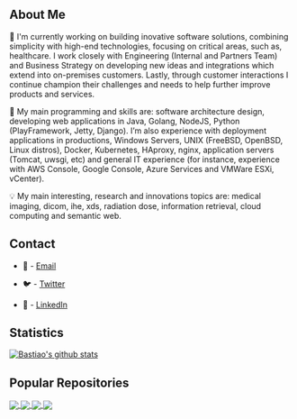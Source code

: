 ## About Me

🔭 I'm currently working on building inovative software solutions, combining simplicity with high-end technologies, focusing on critical areas, such as, healthcare. I work closely with Engineering (Internal and Partners Team) and Business Strategy on developing new ideas and integrations which extend into on-premises customers. Lastly, through customer interactions I continue champion their challenges and needs to help further improve products and services.

📰 My main programming and skills are: software architecture design, developing web applications in Java, Golang, NodeJS, Python (PlayFramework, Jetty, Django). I’m also experience with deployment applications in productions, Windows Servers, UNIX (FreeBSD, OpenBSD, Linux distros), Docker, Kubernetes, HAproxy, nginx, application servers (Tomcat, uwsgi, etc) and general IT experience (for instance, experience with AWS Console, Google Console, Azure Services and VMWare ESXi, vCenter).

💡 My main interesting, research and innovations topics are: medical imaging, dicom, ihe, xds, radiation dose, information retrieval, cloud computing and semantic web.

## Contact

* 📧 - [Email](mailto:luis.kop@gmail.com)

* 🐦 - [Twitter](https://twitter.com/luisbastiao)

* 🔗 - [LinkedIn](https://www.linkedin.com/in/bastiao/)

## Statistics
<!-- Thanks to https://github.com/anuraghazra/github-readme-stats -->

<!-- Top Language Dashboard -->
<!--
<a href="https://github.com/bastiao">
<img align="center" src="https://github-readme-stats.vercel.app/api/top-langs/?username=bastiao&theme=vue" />
</a>-->

<!-- Stats Dashboard -->
<a href="https://github.com/bastiao">
<img align="center" src="https://github-readme-stats.vercel.app/api?username=bastiao&show_icons=true&theme=vue&line_height=27" alt="Bastiao's github stats" />
</a>




## Popular Repositories
<!-- Thanks to https://github.com/anuraghazra/github-readme-stats -->

<a href="https://github.com/bastiao/contributions">
  <img align="center" src="https://github-readme-stats.vercel.app/api/pin/?username=bastiao&repo=contributions&theme=vue" />
</a>

<a href="https://github.com/bioinformatics-ua/dicoogle">
  <img align="center" src="https://github-readme-stats.vercel.app/api/pin/?username=bioinformatics-ua&repo=dicoogle&theme=vue" />
</a>


<a href="https://github.com/BMDSoftware/dicoogle-ipfs-storage">
  <img align="center" src="https://github-readme-stats.vercel.app/api/pin/?username=BMDSoftware&repo=dicoogle-ipfs-storage&theme=vue" />
</a>

<a href="https://github.com/BMDSoftware/dicoogle-python">
  <img align="center" src="https://github-readme-stats.vercel.app/api/pin/?username=BMDSoftware&repo=dicoogle-python&theme=vue" />
</a>




